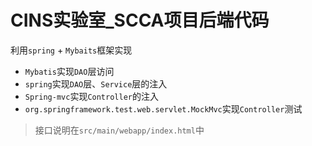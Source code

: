 
 CINS实验室_SCCA项目后端代码 
================================================================================

利用`spring` + `Mybaits`框架实现

* `Mybatis`实现`DAO`层访问
* `spring`实现`DAO`层、`Service`层的注入
* `Spring-mvc`实现`Controller`的注入
* `org.springframework.test.web.servlet.MockMvc`实现`Controller`测试

> 接口说明在`src/main/webapp/index.html`中
